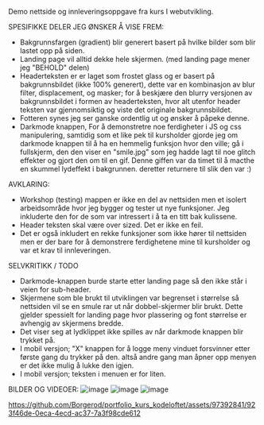 Demo nettside og innleveringsoppgave fra kurs I webutvikling.

SPESIFIKKE DELER JEG ØNSKER Å VISE FREM:
  - Bakgrunnsfargen (gradient) blir generert basert på hvilke bilder som blir lastet opp på siden.
  - Landing page vil alltid dekke hele skjermen. (med landing page mener jeg "BEHOLD" delen)
  - Headerteksten er er laget som frostet glass og er basert på bakgrunnsbildet (ikke 100% generert), dette var en kombinasjon av blur filter, displacement, og masker;
    for å beskjære den blurry versjonen av bakgrunnsbildet i formen av headerteksten, hvor alt utenfor header teksten var gjennomsiktig og viste det originale bakgrunnsbildet.
  - Fotteren synes jeg ser ganske ordentlig ut og ønsker å påpeke denne.
  - Darkmode knappen, For å demonstretre noe ferdigheter i JS og css manipulering, samtidig som et like pek til kursholder gjorde jeg om darkmode knappen til å ha en hemmelig funksjon hvor den ville;
      gå i fullskjerm, den den viser en "smile.jpg" som jeg hadde lagt til noe glitch effekter og gjort den om til en gif. Denne giffen var da timet til å macthe en skummel lydeffekt i bakgrunnen. deretter returnere til slik den var :)
    

AVKLARING:
- Workshop (testing) mappen er ikke en del av nettsiden men et isolert arbeidsområde hvor jeg bygger og tester ut nye funksjoner. Jeg inkluderte den for de som var intressert i å ta en titt bak kulissene.  
- Header teksten skal være over sized. Det er ikke en feil.
- Det er også inkludert en rekke funksjoner som ikke hører til nettsiden men er der bare for å demonstrere ferdighetene mine til kursholder og var et krav til innleveringen.   

SELVKRITIKK / TODO 
- Darkmode-knappen burde starte etter landing page så den ikke står i veien for sub-header. 
- Skjermene som ble brukt til utviklingen var begrenset i størrelse så nettsiden vil se en smule rar ut når dobbel-skjermer blir brukt. Dette gjelder spessielt for landing page hvor plassering og font størrelse er avhengig av skjermens bredde.
- Det viser seg at lydklippet ikke spilles av når darkmode knappen blir trykket på.
- I mobil versjon; "X" knappen for å logge meny vinduet forsvinner etter første gang du trykker på den. altså andre gang man åpner opp menyen er det ikke mulig å lukke den igjen.
- I mobil versjon; teksten i menuen er for liten. 




BILDER OG VIDEOER: 
![image](https://github.com/Borgerod/portfolio_kurs_kodeloftet/assets/97392841/f505171a-d5be-4e85-ade7-54ae6e48808c)
![image](https://github.com/Borgerod/portfolio_kurs_kodeloftet/assets/97392841/fca120c1-f2dc-4d64-a984-96e601265862)
![image](https://github.com/Borgerod/portfolio_kurs_kodeloftet/assets/97392841/aca0216e-9272-4ad2-8b96-ef63dabaeb92)




https://github.com/Borgerod/portfolio_kurs_kodeloftet/assets/97392841/923f46de-0eca-4ecd-ac37-7a3f98cde612

